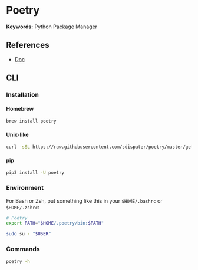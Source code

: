 # Poetry

**Keywords:** Python Package Manager

## References

- [Doc](https://poetry.eustace.io/docs/)

## CLI

### Installation

#### Homebrew

```sh
brew install poetry
```

#### Unix-like

```sh
curl -sSL https://raw.githubusercontent.com/sdispater/poetry/master/get-poetry.py | python
```

#### pip

```sh
pip3 install -U poetry
```

### Environment

For Bash or Zsh, put something like this in your `$HOME/.bashrc` or `$HOME/.zshrc`:

```sh
# Poetry
export PATH="$HOME/.poetry/bin:$PATH"
```

```sh
sudo su - "$USER"
```

### Commands

```sh
poetry -h
```
